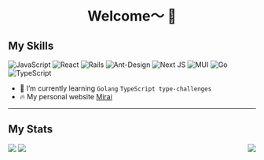 <h1 align="center">Welcome～ 🎉</h1>

## My Skills

![JavaScript](https://img.shields.io/badge/javascript-%23323330.svg?style=for-the-badge&logo=javascript&logoColor=%23F7DF1E) ![React](https://img.shields.io/badge/react-%2320232a.svg?style=for-the-badge&logo=react&logoColor=%2361DAFB) ![Rails](https://img.shields.io/badge/rails-%23CC0000.svg?style=for-the-badge&logo=ruby-on-rails&logoColor=white) ![Ant-Design](https://img.shields.io/badge/-AntDesign-%230170FE?style=for-the-badge&logo=ant-design&logoColor=white) ![Next JS](https://img.shields.io/badge/Next-black?style=for-the-badge&logo=next.js&logoColor=white) ![MUI](https://img.shields.io/badge/MUI-%230081CB.svg?style=for-the-badge&logo=mui&logoColor=white) ![Go](https://img.shields.io/badge/go-%2300ADD8.svg?style=for-the-badge&logo=go&logoColor=white) ![TypeScript](https://img.shields.io/badge/typescript-%23007ACC.svg?style=for-the-badge&logo=typescript&logoColor=white)

- 🌱 I’m currently learning `Golang` `TypeScript
type-challenges`
- 🔥 My personal website [Mirai](https://mirai.seifal.com)


***

## My Stats

<img align="right" src="https://seif-stats.vercel.app/api/top-langs/?username=xifo-wu&#crop=0&crop=0&crop=1&crop=1&id=Hh0ge&originHeight=165&originWidth=350&originalType=binary&ratio=1&rotation=0&showTitle=false&status=done&style=none&title=" />

<img src="https://seif-stats.vercel.app/api?username=xifo-wu&hide=contribs,prs&count_private=true&show_icons=true&theme=algolia#crop=0&crop=0&crop=1&crop=1&id=gqjXR&originHeight=150&originWidth=495&originalType=binary&ratio=1&rotation=0&showTitle=false&status=done&style=none&title=" />

<img src="https://leetcode.card.workers.dev/?username=xifo&site=cn" />

